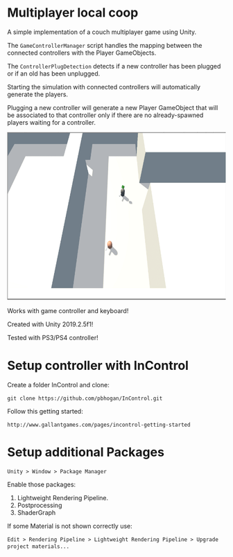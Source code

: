 # Multiplayer local coop
A simple implementation of a couch multiplayer game using Unity.

The `GameControllerManager` script handles the mapping between the connected controllers with the Player GameObjects.

The `ControllerPlugDetection` detects if a new controller has been plugged or if an old has been unplugged.

Starting the simulation with connected controllers will automatically generate the players.

Plugging a new controller will generate a new Player GameObject that will be associated to that controller only if there are no already-spawned players waiting for a controller.

<img src="https://raw.githubusercontent.com/endosama/unity-couch-multiplayer-base/master/preview.png" alt="Preview" width="654" height="387"/>

Works with game controller and keyboard!

Created with Unity 2019.2.5f1!

Tested with PS3/PS4 controller!

# Setup controller with InControl
Create a folder InControl and clone:
```
git clone https://github.com/pbhogan/InControl.git
```

Follow this getting started:
```
http://www.gallantgames.com/pages/incontrol-getting-started
```


# Setup additional Packages

```
Unity > Window > Package Manager
```
Enable those packages:
 1. Lightweight Rendering Pipeline.
 2. Postprocessing
 3. ShaderGraph
 
If some Material is not shown correctly use:
```
Edit > Rendering Pipeline > Lightweight Rendering Pipeline > Upgrade project materials...
```
